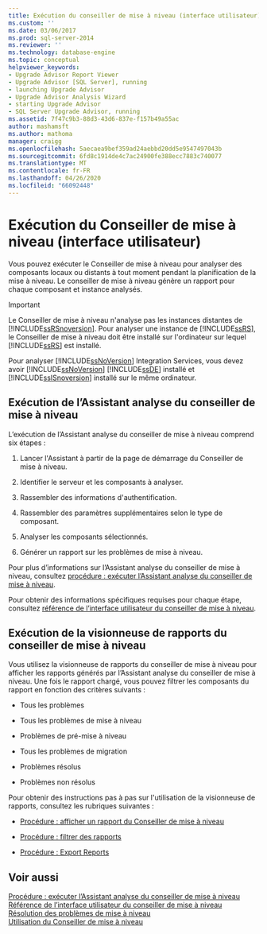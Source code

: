 ```yaml
---
title: Exécution du conseiller de mise à niveau (interface utilisateur) | Microsoft Docs
ms.custom: ''
ms.date: 03/06/2017
ms.prod: sql-server-2014
ms.reviewer: ''
ms.technology: database-engine
ms.topic: conceptual
helpviewer_keywords:
- Upgrade Advisor Report Viewer
- Upgrade Advisor [SQL Server], running
- launching Upgrade Advisor
- Upgrade Advisor Analysis Wizard
- starting Upgrade Advisor
- SQL Server Upgrade Advisor, running
ms.assetid: 7f47c9b3-88d3-43d6-837e-f157b49a55ac
author: mashamsft
ms.author: mathoma
manager: craigg
ms.openlocfilehash: 5aecaea9bef359ad24aebbd20dd5e9547497043b
ms.sourcegitcommit: 6fd8c1914de4c7ac24900fe388ecc7883c740077
ms.translationtype: MT
ms.contentlocale: fr-FR
ms.lasthandoff: 04/26/2020
ms.locfileid: "66092448"
---
```

# <a name="running-upgrade-advisor-user-interface"></a>Exécution du Conseiller de mise à niveau (interface utilisateur)
  Vous pouvez exécuter le Conseiller de mise à niveau pour analyser des composants locaux ou distants à tout moment pendant la planification de la mise à niveau. Le conseiller de mise à niveau génère un rapport pour chaque composant et instance analysés.  
  
> [!IMPORTANT]  
>  Le Conseiller de mise à niveau n'analyse pas les instances distantes de [!INCLUDE[ssRSnoversion](../../includes/ssrsnoversion-md.md)]. Pour analyser une instance de [!INCLUDE[ssRS](../../includes/ssrs.md)], le Conseiller de mise à niveau doit être installé sur l'ordinateur sur lequel [!INCLUDE[ssRS](../../includes/ssrs.md)] est installé.  
>   
>  Pour analyser [!INCLUDE[ssNoVersion](../../includes/ssnoversion-md.md)] Integration Services, vous devez avoir [!INCLUDE[ssNoVersion](../../includes/ssnoversion-md.md)] [!INCLUDE[ssDE](../../includes/ssde-md.md)] installé et [!INCLUDE[ssISnoversion](../../includes/ssisnoversion-md.md)] installé sur le même ordinateur.  
  
## <a name="running-the-upgrade-advisor-analysis-wizard"></a>Exécution de l’Assistant analyse du conseiller de mise à niveau  
 L’exécution de l’Assistant analyse du conseiller de mise à niveau comprend six étapes :  
  
1.  Lancer l'Assistant à partir de la page de démarrage du Conseiller de mise à niveau.  
  
2.  Identifier le serveur et les composants à analyser.  
  
3.  Rassembler des informations d'authentification.  
  
4.  Rassembler des paramètres supplémentaires selon le type de composant.  
  
5.  Analyser les composants sélectionnés.  
  
6.  Générer un rapport sur les problèmes de mise à niveau.  
  
 Pour plus d’informations sur l’Assistant analyse du conseiller de mise à niveau, consultez [procédure : exécuter l’Assistant analyse du conseiller de mise à niveau](../../../2014/sql-server/install/how-to-run-the-upgrade-advisor-analysis-wizard.md).  
  
 Pour obtenir des informations spécifiques requises pour chaque étape, consultez [référence de l’interface utilisateur du conseiller de mise à niveau](../../../2014/sql-server/install/upgrade-advisor-user-interface-reference.md).  
  
## <a name="running-the-upgrade-advisor-report-viewer"></a>Exécution de la visionneuse de rapports du conseiller de mise à niveau  
 Vous utilisez la visionneuse de rapports du conseiller de mise à niveau pour afficher les rapports générés par l’Assistant analyse du conseiller de mise à niveau. Une fois le rapport chargé, vous pouvez filtrer les composants du rapport en fonction des critères suivants :  
  
-   Tous les problèmes  
  
-   Tous les problèmes de mise à niveau  
  
-   Problèmes de pré-mise à niveau  
  
-   Tous les problèmes de migration  
  
-   Problèmes résolus  
  
-   Problèmes non résolus  
  
 Pour obtenir des instructions pas à pas sur l'utilisation de la visionneuse de rapports, consultez les rubriques suivantes :  
  
-   [Procédure : afficher un rapport du Conseiller de mise à niveau](../../../2014/sql-server/install/how-to-view-an-upgrade-advisor-report.md)  
  
-   [Procédure : filtrer des rapports](../../../2014/sql-server/install/how-to-filter-reports.md)  
  
-   [Procédure : Export Reports](../../../2014/sql-server/install/how-to-export-reports.md)  
  
## <a name="see-also"></a>Voir aussi  
 [Procédure : exécuter l’Assistant analyse du conseiller de mise à niveau](../../../2014/sql-server/install/how-to-run-the-upgrade-advisor-analysis-wizard.md)   
 [Référence de l’interface utilisateur du conseiller de mise à niveau](../../../2014/sql-server/install/upgrade-advisor-user-interface-reference.md)   
 [Résolution des problèmes de mise à niveau](../../../2014/sql-server/install/resolving-upgrade-issues.md)   
 [Utilisation du Conseiller de mise à niveau](../../../2014/sql-server/install/working-with-upgrade-advisor.md)  
  
  
